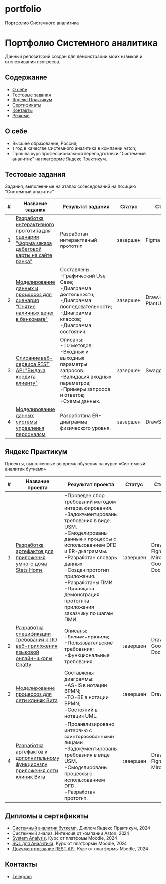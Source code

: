 # portfolio
Портфолио Системного аналитика
# Портфолио Системного аналитика
Данный репозиторий создан для демонстрации моих навыков и отслеживания прогресса.

## Содержание
- [О себе](#о-себе)
- [Тестовые задания](#тестовые-задания)
- [Яндекс Практикум](#яндекс-практикум)
- [Сертификаты](#сертификаты)
- [Контакты](#контакты)
- [Резюме](#резюме) 
  
## О себе

- Высшее образование, Россия;
- 1 год в качестве Системного аналитика в компании Aston;
- Прошла курс профессиональной переподготовки "Системный аналитик" на платформе Яндекс Практикум.


## Тестовые задания

Задания, выполненные на этапах собеседований на позицию "Системный аналитик"

|#|Название задания|Результат задания|Статус|Стек|
|-|----------|----------|----------|----------|
|1|[Разработка интерактивного прототипа для сценария</br>"Форма заказа дебетовой карты на сайте банка"](https://github.com/arinask7/portfolio/tree/main/debitcard/debit_card.md)|Разработан интерактивный прототип.|завершен|Figma
|2|[Моделирование данных и процессов для сценария “Снятие наличных денег в банкомате"](https://github.com/arinask7/portfolio/tree/main/сash/cash.md)|Составлены:</br>-Графический Use Case;</br>-Диаграмма деятельности;</br>-Диаграмма последовательности;</br>-Диаграмма классов;</br>-Диаграмма состояний.|завершен|Draw.io</br>PlantUML|
|3|[Описание веб-сервиса REST API "Выдача кредита клиенту"](https://github.com/arinask7/portfolio/tree/main/credit.md)|Описаны:</br>-10 методов;</br>-Входные и выходные параметры запросов;</br>-Валидация входных параметров;</br>-Примеры запросов и ответов;</br>-Схемы данных.|завершен|SwaggerHuB
|4|[Моделирование данных системы управления персоналом](https://github.com/arinask7/portfolio/tree/main/employees.md)|Разработана ER-диаграмма физического уровня.|завершен|DrawSQL


## Яндекс Практикум

Проекты, выполненные во время обучения на курсе «Системный аналитик буткемп»

|#|Название проекта|Результат проекта|Статус|Стек|
|-|----------|----------|----------|----------|
|1|[Разработка артефактов для приложения умного дома Stets Home](https://github.com/arinask7/portfolio/tree/main/stets_home.md)|-Проведен сбор требований методом интервьюирования.</br>-Задокументированы требования в виде USM.</br>-Смоделированы данные и процессы с использованием DFD и ER-диаграммы.</br>-Разработан словарь данных.</br>-Создан прототип приложения.</br>-Разработаны ПМИ.</br>-Проведена демонстрация прототипа приложения заказчику по шагам ПМИ.|завершен|Draw.io</br>Figma</br>Miro</br>Google Docs|
|2|[Разработка спецификации требований к ПО веб-приложения языковой онлайн-школы Chatty](https://github.com/arinask7/portfolio/tree/main/chatty.md)|Описаны:</br>-Бизнес-правила;</br>-Пользовательские требования;</br>-Функциональные требования.|завершен|Draw.io</br>Google Docs|
|3|[Моделирование процессов для сети клиник Вита](https://github.com/arinask7/portfolio/tree/main/vita_1.md)|Составлены диаграммы:</br>-AS-IS в нотации BPMN;</br>-TO-BE в нотации BPMN;</br>-Состояний в нотации UML.|завершен|Draw.io| 
|4|[Разработка артефактов к дополнительному функционалу приложения сети клиник Вита](https://github.com/arinask7/portfolio/tree/main/vita_2.md)|-Проанализировано интервью с заинтересованными лицами.</br>-Задокументированы требования в виде USM.</br>-Смоделированы процессы с использованием DFD.</br>-Разработан прототип.|завершен|Draw.io</br>Figma</br>Miro

## Дипломы и сертификаты
- [Системный аналитик буткемп](https://disk.yandex.ru/i/LMHVG7a3RtDGjw). Диплом Яндекс Практикум, 2024
- [Системный анализ](https://disk.yandex.ru/i/DnIzAnAU4HFeQQ). Интенсив от компании Aston, 2024
- [System Analysis](https://disk.yandex.ru/i/Gh6N19_54MhBLg). Курс от платфомы Moodle, 2024
- [SQL для Аналитика](https://disk.yandex.ru/i/6PFfhpe9r_0UVQ). Курс от платформы Moodle, 2024
- [Документирование REST API](https://disk.yandex.ru/i/j_ck74jKUx24Gw). Курс от платформы Moodle, 2024

## Контакты
- [Telegram](https://t.me/fishaa17)

